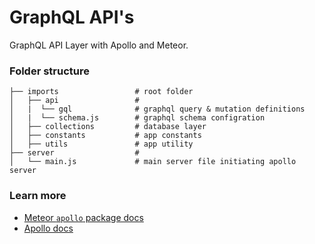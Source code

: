 # GraphQL API's

GraphQL API Layer with Apollo and Meteor.

### Folder structure

    ├── imports                 # root folder
    │   ├── api                 #
    │   |  └── gql              # graphql query & mutation definitions
    │   |  └── schema.js        # graphql schema configration
    │   ├── collections         # database layer
    │   ├── constants           # app constants
    │   ├── utils               # app utility
    ├── server                  #
    │   └── main.js             # main server file initiating apollo server

### Learn more

- [Meteor `apollo` package docs](http://dev.apollodata.com/core/meteor.html)
- [Apollo docs](http://dev.apollodata.com/)
